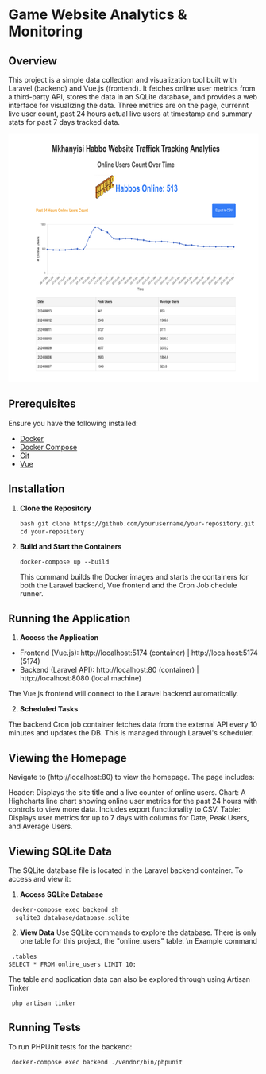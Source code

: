 # Game Website Analytics & Monitoring

## Overview

This project is a simple data collection and visualization tool built with Laravel (backend) and Vue.js (frontend). It fetches online user metrics from a third-party API, stores the data in an SQLite database, and provides a web interface for visualizing the data. Three metrics are on the page, currennt live user count, past 24 hours actual live users at timestamp and summary stats for past 7 days tracked data.

<img src="./homepage.png" alt="Homepage Screenshot"  height="500">

## Prerequisites

Ensure you have the following installed:

- [Docker](https://docs.docker.com/get-docker/)
- [Docker Compose](https://docs.docker.com/compose/install/)
- [Git](https://git-scm.com/book/en/v2/Getting-Started-Installing-Git)
- [Vue](https://vuejs.org/guide/quick-start)

## Installation

1. **Clone the Repository**

   ```
   bash git clone https://github.com/yourusername/your-repository.git
   cd your-repository
   ```

2. **Build and Start the Containers**
   ```
   docker-compose up --build
   ```
   This command builds the Docker images and starts the containers for both the Laravel backend, Vue frontend and the Cron Job chedule runner.

## Running the Application

1. **Access the Application**

- Frontend (Vue.js): http://localhost:5174 (container) | http://localhost:5174 (5174)
- Backend (Laravel API): http://localhost:80 (container) | http://localhost:8080 (local machine)

The Vue.js frontend will connect to the Laravel backend automatically.

2. **Scheduled Tasks**

The backend Cron job container fetches data from the external API every 10 minutes and updates the DB. This is managed through Laravel's scheduler.

## Viewing the Homepage

Navigate to (http://localhost:80) to view the homepage. The page includes:

Header: Displays the site title and a live counter of online users.
Chart: A Highcharts line chart showing online user metrics for the past 24 hours with controls to view more data. Includes export functionality to CSV.
Table: Displays user metrics for up to 7 days with columns for Date, Peak Users, and Average Users.

## Viewing SQLite Data

The SQLite database file is located in the Laravel backend container. To access and view it:

1. **Access SQLite Database**

```
 docker-compose exec backend sh
  sqlite3 database/database.sqlite
```

2. **View Data**
   Use SQLite commands to explore the database. There is only one table for this project, the "online_users" table. \n
   Example command

```
 .tables
SELECT * FROM online_users LIMIT 10;
```

The table and application data can also be explored through using Artisan Tinker

```
 php artisan tinker
```

## Running Tests

To run PHPUnit tests for the backend:

```
 docker-compose exec backend ./vendor/bin/phpunit
```

